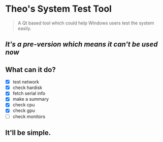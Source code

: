 # Theo's System Test Tool
> A Qt based tool which could help Windows users test the system easily.

## ***It's a pre-version which means it can't be used now***
## What can it do?
  - [x] test network 
  - [x] check hardisk 
  - [x] fetch serial info
  - [x] make a summary
  - [x] check cpu
  - [x] check gpu
  - [ ] check monitors

## It'll be simple.
